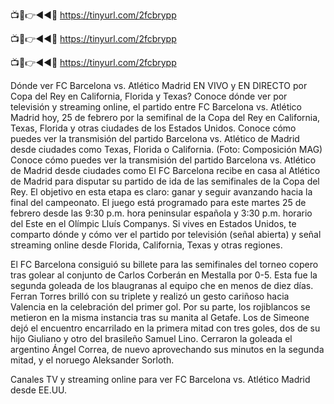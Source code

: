 📺📱👉◄◄🔴 https://tinyurl.com/2fcbrypp

📺📱👉◄◄🔴 https://tinyurl.com/2fcbrypp

📺📱👉◄◄🔴 https://tinyurl.com/2fcbrypp


Dónde ver FC Barcelona vs. Atlético Madrid EN VIVO y EN DIRECTO por Copa del Rey en California, Florida y Texas?
Conoce dónde ver por televisión y streaming online, el partido entre FC Barcelona vs. Atlético Madrid hoy, 25 de febrero por la semifinal de la Copa del Rey en California, Texas, Florida y otras ciudades de los Estados Unidos.
Conoce cómo puedes ver la transmisión del partido Barcelona vs. Atlético de Madrid desde ciudades como Texas, Florida o California. (Foto: Composición MAG)
Conoce cómo puedes ver la transmisión del partido Barcelona vs. Atlético de Madrid desde ciudades como 
El FC Barcelona recibe en casa al Atlético de Madrid para disputar su partido de ida de las semifinales de la Copa del Rey. El objetivo en esta etapa es claro: ganar y seguir avanzando hacia la final del campeonato. El juego está programado para este martes 25 de febrero desde las 9:30 p.m. hora peninsular española y 3:30 p.m. horario del Este en el Olímpic Lluís Companys. Si vives en Estados Unidos, te comparto dónde y cómo ver el partido por televisión (señal abierta) y señal streaming online desde Florida, California, Texas y otras regiones.

El FC Barcelona consiguió su billete para las semifinales del torneo copero tras golear al conjunto de Carlos Corberán en Mestalla por 0-5. Esta fue la segunda goleada de los blaugranas al equipo che en menos de diez días. Ferran Torres brilló con su triplete y realizó un gesto cariñoso hacia Valencia en la celebración del primer gol. Por su parte, los rojiblancos se metieron en la misma instancia tras su manita al Getafe. Los de Simeone dejó el encuentro encarrilado en la primera mitad con tres goles, dos de su hijo Giuliano y otro del brasileño Samuel Lino. Cerraron la goleada el argentino Ángel Correa, de nuevo aprovechando sus minutos en la segunda mitad, y el noruego Aleksander Sorloth.

Canales TV y streaming online para ver FC Barcelona vs. Atlético Madrid desde EE.UU.
